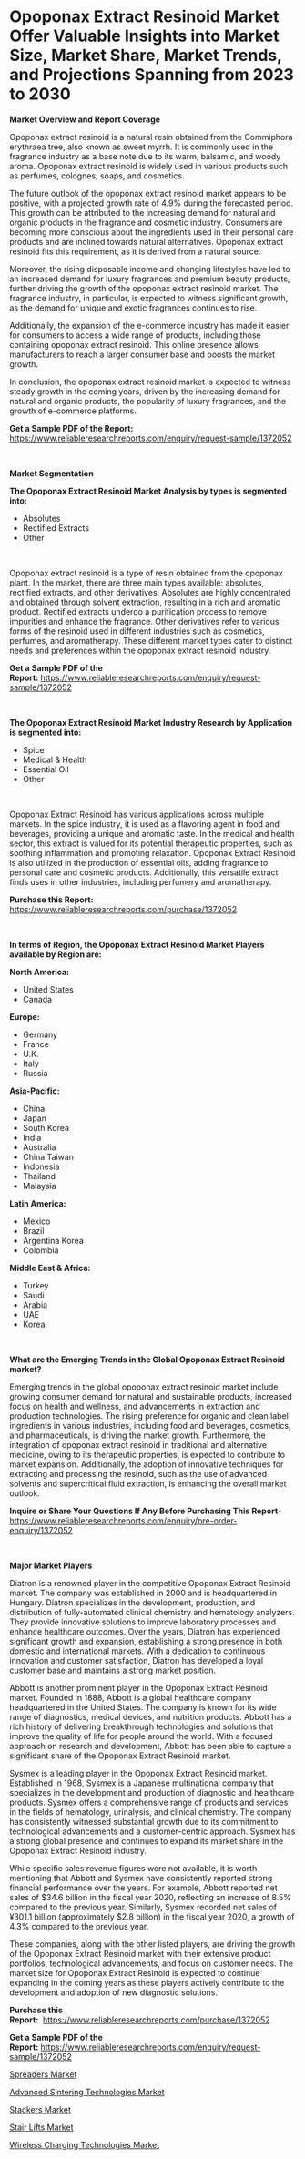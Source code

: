 <p><h1>Opoponax Extract Resinoid Market Offer Valuable Insights into Market Size, Market Share, Market Trends, and Projections Spanning from 2023 to 2030</h1></p><p><strong>Market Overview and Report Coverage</strong></p>
<p><p>Opoponax extract resinoid is a natural resin obtained from the Commiphora erythraea tree, also known as sweet myrrh. It is commonly used in the fragrance industry as a base note due to its warm, balsamic, and woody aroma. Opoponax extract resinoid is widely used in various products such as perfumes, colognes, soaps, and cosmetics.</p><p>The future outlook of the opoponax extract resinoid market appears to be positive, with a projected growth rate of 4.9% during the forecasted period. This growth can be attributed to the increasing demand for natural and organic products in the fragrance and cosmetic industry. Consumers are becoming more conscious about the ingredients used in their personal care products and are inclined towards natural alternatives. Opoponax extract resinoid fits this requirement, as it is derived from a natural source.</p><p>Moreover, the rising disposable income and changing lifestyles have led to an increased demand for luxury fragrances and premium beauty products, further driving the growth of the opoponax extract resinoid market. The fragrance industry, in particular, is expected to witness significant growth, as the demand for unique and exotic fragrances continues to rise.</p><p>Additionally, the expansion of the e-commerce industry has made it easier for consumers to access a wide range of products, including those containing opoponax extract resinoid. This online presence allows manufacturers to reach a larger consumer base and boosts the market growth.</p><p>In conclusion, the opoponax extract resinoid market is expected to witness steady growth in the coming years, driven by the increasing demand for natural and organic products, the popularity of luxury fragrances, and the growth of e-commerce platforms.</p></p>
<p><strong>Get a Sample PDF of the Report:</strong> <a href="https://www.reliableresearchreports.com/enquiry/request-sample/1372052">https://www.reliableresearchreports.com/enquiry/request-sample/1372052</a></p>
<p>&nbsp;</p>
<p><strong>Market Segmentation</strong></p>
<p><strong>The Opoponax Extract Resinoid Market Analysis by types is segmented into:</strong></p>
<p><ul><li>Absolutes</li><li>Rectified Extracts</li><li>Other</li></ul></p>
<p>&nbsp;</p>
<p><p>Opoponax extract resinoid is a type of resin obtained from the opoponax plant. In the market, there are three main types available: absolutes, rectified extracts, and other derivatives. Absolutes are highly concentrated and obtained through solvent extraction, resulting in a rich and aromatic product. Rectified extracts undergo a purification process to remove impurities and enhance the fragrance. Other derivatives refer to various forms of the resinoid used in different industries such as cosmetics, perfumes, and aromatherapy. These different market types cater to distinct needs and preferences within the opoponax extract resinoid industry.</p></p>
<p><strong>Get a Sample PDF of the Report:</strong>&nbsp;<a href="https://www.reliableresearchreports.com/enquiry/request-sample/1372052">https://www.reliableresearchreports.com/enquiry/request-sample/1372052</a></p>
<p>&nbsp;</p>
<p><strong>The Opoponax Extract Resinoid Market Industry Research by Application is segmented into:</strong></p>
<p><ul><li>Spice</li><li>Medical & Health</li><li>Essential Oil</li><li>Other</li></ul></p>
<p>&nbsp;</p>
<p><p>Opoponax Extract Resinoid has various applications across multiple markets. In the spice industry, it is used as a flavoring agent in food and beverages, providing a unique and aromatic taste. In the medical and health sector, this extract is valued for its potential therapeutic properties, such as soothing inflammation and promoting relaxation. Opoponax Extract Resinoid is also utilized in the production of essential oils, adding fragrance to personal care and cosmetic products. Additionally, this versatile extract finds uses in other industries, including perfumery and aromatherapy.</p></p>
<p><strong>Purchase this Report:</strong>&nbsp; <a href="https://www.reliableresearchreports.com/purchase/1372052">https://www.reliableresearchreports.com/purchase/1372052</a></p>
<p>&nbsp;</p>
<p><strong>In terms of Region, the Opoponax Extract Resinoid Market Players available by Region are:</strong></p>
<p>
    <p> <strong> North America: </strong>
        <ul>
            <li>United States</li>
            <li>Canada</li>
        </ul>
        </p> 
    <p> <strong> Europe: </strong>
        <ul>
            <li>Germany</li>
            <li>France</li>
            <li>U.K.</li>
            <li>Italy</li>
            <li>Russia</li>
        </ul>
        </p> 
    <p> <strong> Asia-Pacific: </strong>
        <ul>
            <li>China</li>
            <li>Japan</li>
            <li>South Korea</li>
            <li>India</li>
            <li>Australia</li>
            <li>China Taiwan</li>
            <li>Indonesia</li>
            <li>Thailand</li>
            <li>Malaysia</li>
        </ul>
        </p> 
    <p> <strong> Latin America: </strong>
        <ul>
            <li>Mexico</li>
            <li>Brazil</li>
            <li>Argentina Korea</li>
            <li>Colombia</li>
        </ul>
        </p> 
    <p> <strong> Middle East & Africa: </strong>
        <ul>
            <li>Turkey</li>
            <li>Saudi</li>
            <li>Arabia</li>
            <li>UAE</li>
            <li>Korea</li>
        </ul>
    </p>
    </p>
<p>&nbsp;</p>
<p><strong>What are the Emerging Trends in the Global Opoponax Extract Resinoid market?</strong></p>
<p><p>Emerging trends in the global opoponax extract resinoid market include growing consumer demand for natural and sustainable products, increased focus on health and wellness, and advancements in extraction and production technologies. The rising preference for organic and clean label ingredients in various industries, including food and beverages, cosmetics, and pharmaceuticals, is driving the market growth. Furthermore, the integration of opoponax extract resinoid in traditional and alternative medicine, owing to its therapeutic properties, is expected to contribute to market expansion. Additionally, the adoption of innovative techniques for extracting and processing the resinoid, such as the use of advanced solvents and supercritical fluid extraction, is enhancing the overall market outlook.</p></p>
<p><strong>Inquire or Share Your Questions If Any Before Purchasing This Report</strong>- <a href="https://www.reliableresearchreports.com/enquiry/pre-order-enquiry/1372052">https://www.reliableresearchreports.com/enquiry/pre-order-enquiry/1372052</a></p>
<p>&nbsp;</p>
<p><strong>Major Market Players</strong></p>
<p><p>Diatron is a renowned player in the competitive Opoponax Extract Resinoid market. The company was established in 2000 and is headquartered in Hungary. Diatron specializes in the development, production, and distribution of fully-automated clinical chemistry and hematology analyzers. They provide innovative solutions to improve laboratory processes and enhance healthcare outcomes. Over the years, Diatron has experienced significant growth and expansion, establishing a strong presence in both domestic and international markets. With a dedication to continuous innovation and customer satisfaction, Diatron has developed a loyal customer base and maintains a strong market position.</p><p>Abbott is another prominent player in the Opoponax Extract Resinoid market. Founded in 1888, Abbott is a global healthcare company headquartered in the United States. The company is known for its wide range of diagnostics, medical devices, and nutrition products. Abbott has a rich history of delivering breakthrough technologies and solutions that improve the quality of life for people around the world. With a focused approach on research and development, Abbott has been able to capture a significant share of the Opoponax Extract Resinoid market.</p><p>Sysmex is a leading player in the Opoponax Extract Resinoid market. Established in 1968, Sysmex is a Japanese multinational company that specializes in the development and production of diagnostic and healthcare products. Sysmex offers a comprehensive range of products and services in the fields of hematology, urinalysis, and clinical chemistry. The company has consistently witnessed substantial growth due to its commitment to technological advancements and a customer-centric approach. Sysmex has a strong global presence and continues to expand its market share in the Opoponax Extract Resinoid industry.</p><p>While specific sales revenue figures were not available, it is worth mentioning that Abbott and Sysmex have consistently reported strong financial performance over the years. For example, Abbott reported net sales of $34.6 billion in the fiscal year 2020, reflecting an increase of 8.5% compared to the previous year. Similarly, Sysmex recorded net sales of ¥301.1 billion (approximately $2.8 billion) in the fiscal year 2020, a growth of 4.3% compared to the previous year.</p><p>These companies, along with the other listed players, are driving the growth of the Opoponax Extract Resinoid market with their extensive product portfolios, technological advancements, and focus on customer needs. The market size for Opoponax Extract Resinoid is expected to continue expanding in the coming years as these players actively contribute to the development and adoption of new diagnostic solutions.</p></p>
<p><strong>Purchase this Report:</strong>&nbsp;&nbsp;<a href="https://www.reliableresearchreports.com/purchase/1372052">https://www.reliableresearchreports.com/purchase/1372052</a></p>
<p></p>
<p><strong>Get a Sample PDF of the Report:</strong>&nbsp;<a href="https://www.reliableresearchreports.com/enquiry/request-sample/1372052">https://www.reliableresearchreports.com/enquiry/request-sample/1372052</a></p>
<p><p><a href="https://www.linkedin.com/pulse/spreaders-market-size-share-amp-trends-analysis-report-application-2qtyc/">Spreaders Market</a></p><p><a href="https://medium.com/@vergiekunze/advanced-sintering-technologies-market-size-cagr-trends-2024-2030-63aaa256d28a">Advanced Sintering Technologies Market</a></p><p><a href="https://www.linkedin.com/pulse/decoding-stackers-market-deep-dive-latest-trends-segmentation-kzmqc/">Stackers Market</a></p><p><a href="https://www.linkedin.com/pulse/stair-lifts-market-research-report-unlocks-analysis-financial-detlc/">Stair Lifts Market</a></p><p><a href="https://medium.com/@erickasauer/wireless-charging-technologies-market-size-cagr-trends-2024-2030-c5ca3700c12b">Wireless Charging Technologies Market</a></p></p>